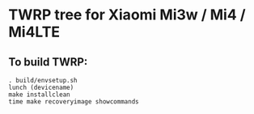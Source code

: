 # TWRP tree for Xiaomi Mi3w / Mi4 / Mi4LTE

To build TWRP:
--------------

    . build/envsetup.sh
    lunch (devicename)
    make installclean
    time make recoveryimage showcommands
